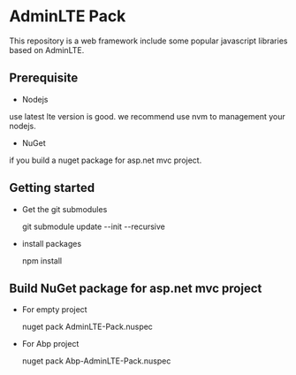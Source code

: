 # AdminLTE Pack

This repository is a web framework include some popular javascript libraries based on AdminLTE.

## Prerequisite

* Nodejs

use latest lte version is good. we recommend use nvm to management your nodejs.

* NuGet

if you build a nuget package for asp.net mvc project.

## Getting started


* Get the git submodules

    git submodule update --init --recursive

* install packages

    npm install

## Build NuGet package for asp.net mvc project

* For empty project

    nuget pack AdminLTE-Pack.nuspec

* For Abp project

    nuget pack Abp-AdminLTE-Pack.nuspec